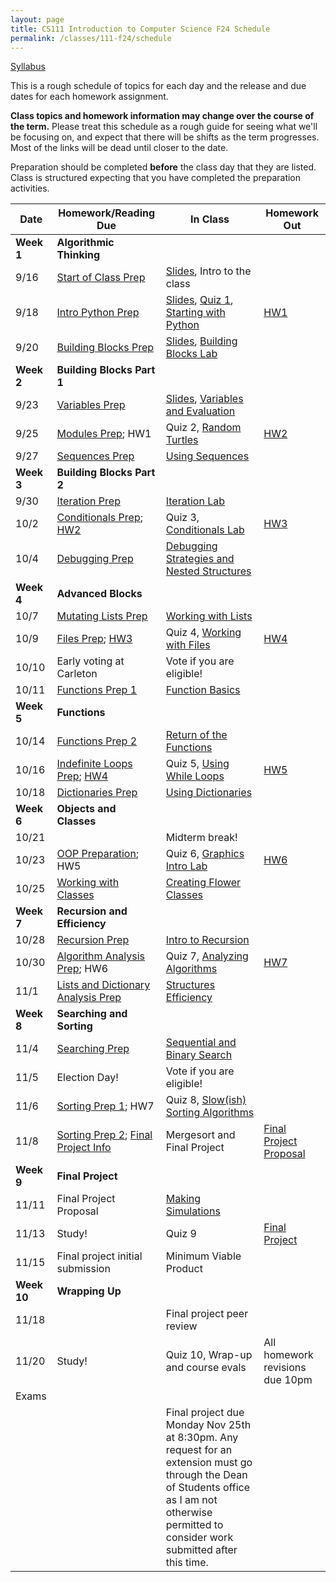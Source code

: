 ```yaml
---
layout: page
title: CS111 Introduction to Computer Science F24 Schedule
permalink: /classes/111-f24/schedule
---
```


[Syllabus](syllabus)

This is a rough schedule of topics for each day and the release and due dates for each homework assignment.  

**Class topics and homework information may change over the course of the term.** Please treat this schedule as a rough guide for seeing what we'll be focusing on, and expect that there will be shifts as the term progresses. Most of the links will be dead until closer to the date.

Preparation should be completed **before** the class day that they are listed. Class is structured expecting that you have completed the preparation activities.

| Date	| Homework/Reading Due	| In Class |	Homework Out |
| ------- | --------------- | ------------- | -------------- |
| **Week 1** | **Algorithmic Thinking** |  | |
| 9/16 | [Start of Class Prep](intro-prep) | [Slides](https://docs.google.com/presentation/d/1Ro5wur5xiTvsJ8f0CGlNYyl1tW6MVM9nblMTnFKfWi0/edit?usp=sharing), Intro to the class |  |
| 9/18 | [Intro Python Prep](python-prep) | [Slides](https://docs.google.com/presentation/d/1WdPXUvWebjiOGuZFj4-LGJRSkyMmLib92elI1CODl-s/edit?usp=sharing), [Quiz 1](quiz1), [Starting with Python](getting-started)  | [HW1](hw1)	 |
| 9/20 | [Building Blocks Prep](build-blocks-prep) |  [Slides](https://docs.google.com/presentation/d/14lRutCorbBFSc4Ja71F9F8m9PbMxFG228ZY2RHYfXSU/edit?usp=sharing), [Building Blocks Lab](building-blocks) | | 
| **Week 2** | **Building Blocks Part 1** |  | |
| 9/23 | [Variables Prep](variables-prep)	|  [Slides](https://docs.google.com/presentation/d/1Wv4wo5xsD5UUXDhUImVk7Ve7p8W5ZZC3WHv_xBbgv5Y/edit?usp=sharing), [Variables and Evaluation](variables) |	 |
| 9/25 | [Modules Prep](turtle-prep); HW1 | Quiz 2, [Random Turtles](random-turtle)	| [HW2](hw2) |
| 9/27 | [Sequences Prep](sequences-prep) |  [Using Sequences](sequences)	| |
| **Week 3** | **Building Blocks Part 2** |  | |
| 9/30 | [Iteration Prep](iteration-prep)	|  [Iteration Lab](iteration-lab)	| |
| 10/2 | [Conditionals Prep](conditionals-prep); [HW2](hw2)| Quiz 3, [Conditionals Lab](conditionals-lab)	 | [HW3](hw3) |
| 10/4 | [Debugging Prep](debugging-nested-prep)  | [Debugging Strategies and Nested Structures](lab-nested) |  |
| **Week 4** | **Advanced Blocks** | | |
| 10/7 | [Mutating Lists Prep](mutating-lists-prep) | [Working with Lists](lab-mutating-lists)	| |
| 10/9 | [Files Prep](files-prep); [HW3](hw3)	| Quiz 4, [Working with Files](files)	| [HW4](hw4) |
| 10/10 | Early voting at Carleton | Vote if you are eligible! | |
| 10/11 | [Functions Prep 1](functions1-prep) | [Function Basics](functions1)	 | |
| **Week 5** | **Functions** |  | |
| 10/14 | [Functions Prep 2](functions2-prep) |  [Return of the Functions](lab-functions2) | |
| 10/16 |	[Indefinite Loops Prep](while-prep);  [HW4](hw4)	|  Quiz 5, [Using While Loops](while-loops)	| [HW5](hw5) |
| 10/18	| [Dictionaries Prep](dictionaries-prep) |	[Using Dictionaries](dictionaries)	| |
| **Week 6** | **Objects and Classes** |  | |
| 10/21 |  |	Midterm break!	| |
| 10/23 | [OOP Preparation](oop1-prep); HW5  |  Quiz 6, [Graphics Intro Lab](graphics-intro)	| [HW6](hw6) |
| 10/25 | [Working with Classes](oop2-prep)	| [Creating Flower Classes](creating-classes)	|  |
| **Week 7**| **Recursion and Efficiency**|  | |
| 10/28 |  [Recursion Prep](recursion-prep) |  [Intro to Recursion](recursion-lab)	| |
| 10/30 | [Algorithm Analysis Prep](analysis-prep); HW6 |	Quiz 7,  [Analyzing Algorithms](efficiency)		 | [HW7](hw7) |
| 11/1 | [Lists and Dictionary Analysis Prep](list-efficiency-prep)	 |  [Structures Efficiency](lab-efficiency2)	|  |
| **Week 8** | **Searching and Sorting** |   | |
| 11/4 | [Searching Prep](searching-prep) |	 [Sequential and Binary Search](binary-search)	| |
| 11/5 | Election Day! | Vote if you are eligible! | |
| 11/6 | 	[Sorting Prep 1](sorting-basic-prep); HW7	 | Quiz 8, [Slow(ish) Sorting Algorithms](slow-sorting) | |	
| 11/8 | [Sorting Prep 2](mergesort-prep); [Final Project Info](final-project)	|  Mergesort and Final Project  | [Final Project Proposal](final-project#project-proposal)	 |
| **Week 9** | **Final Project**|  | |
| 11/11 | Final Project Proposal |	[Making Simulations](lab-simulations) | |	
| 11/13 | Study! | Quiz 9 | [Final Project](final-project) |
| 11/15 | Final project initial submission  |  Minimum Viable Product|	 |
| **Week 10** | **Wrapping Up** |  | |
| 11/18	|   |  Final project peer review |  |
| 11/20 | Study! | Quiz 10, Wrap-up and course evals | All homework revisions due 10pm |
| Exams | | | |
|  | | Final project due Monday Nov 25th at 8:30pm. Any request for an extension must go through the Dean of Students office as I am not otherwise permitted to consider work submitted after this time.  | | 